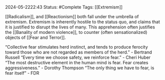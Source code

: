 2024-05-2222:43
Status: #Complete 
Tags: [[Extremism]]

[[Radicalism]], and [[Reactionism]] both fall under the umbrella of extremism. Extremism is inherently hostile to the status quo, and claims that it is justified to disrupt the lives of many. This apprehension often justifies the [[Banality of modern violence]], to counter (often sensationalized) objects of [[Fear and Terror]].  

 “Collective fear stimulates herd instinct, and tends to produce ferocity toward those who are not regarded as members of the herd.” - Bertrand Russell
“Every time we choose safety, we reinforce fear.” - Cheri Huber
“The most destructive element in the human mind is fear. Fear creates aggressiveness.” - Dorothy Thompson
“The only thing we have to fear, is fear itself” - FDR

